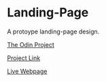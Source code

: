# Landing-Page
A protoype landing-page design.

[The Odin Project](https://www.theodinproject.com/)

[Project Link](https://www.theodinproject.com/lessons/foundations-landing-page/)

[Live Webpage](https://cup-of-coffee.github.io/Landing-Page/)
